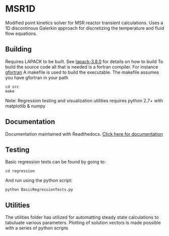 # MSR1D
Modified point kinetics solver for MSR reactor transient calculations. Uses a 1D discontinous Galerkin approach for discretizing the temperature and fluid flow equations.  

## Building
Requires LAPACK to be built.  See [lapack-3.8.0](lapack-3.8.0) for details on how to build
To build the source code all that is needed is a fortran compiler. For instance [gfortran](https://gcc.gnu.org/wiki/GFortran)
A makefile is used to build the executable.  The makefile assumes you have gfortran in your path
```
cd src
make
```
Note: Regression testing and visualization utilities requires python 2.7+ with matplotlib & numpy

## Documentation
Documentation maintained with Readthedocs. [Click here for documentation](https://msr-1d.readthedocs.io/en/latest)

## Testing
Basic regression tests can be found by going to:
```
cd regression
```
And run using the python script:
```
python BasicRegressionTests.py
```

## Utilities
The utilities folder has utilized for automatting steady state calculations to tabuluate various parameters.
Plotting of solution vectors is made possible with a series of python scripts
